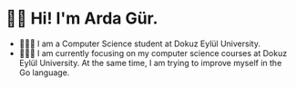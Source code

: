# 👋🏻 Hi! I'm Arda Gür.
- 👨🏻‍🎓 I am a Computer Science student at Dokuz Eylül University. 
- 👨🏻‍💻 I am currently focusing on my computer science courses at Dokuz Eylül University. At the same time, I am trying to improve myself in the Go language.
